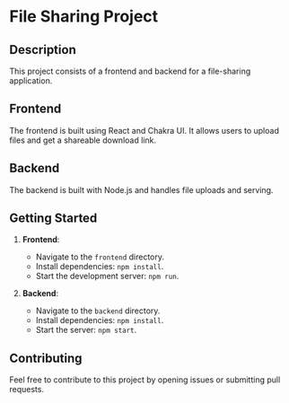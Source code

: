 # File Sharing Project

## Description

This project consists of a frontend and backend for a file-sharing application.

## Frontend

The frontend is built using React and Chakra UI. It allows users to upload files and get a shareable download link.

## Backend

The backend is built with Node.js and handles file uploads and serving.

## Getting Started

1. **Frontend**:
   - Navigate to the `frontend` directory.
   - Install dependencies: `npm install`.
   - Start the development server: `npm run`.

2. **Backend**:
   - Navigate to the `backend` directory.
   - Install dependencies: `npm install`.
   - Start the server: `npm start`.

## Contributing

Feel free to contribute to this project by opening issues or submitting pull requests.

